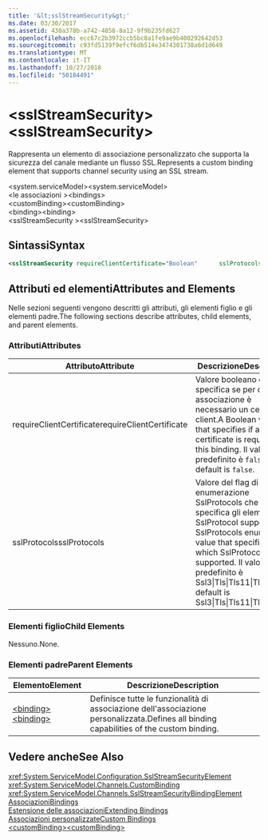```yaml
---
title: '&lt;sslStreamSecurity&gt;'
ms.date: 03/30/2017
ms.assetid: 430a378b-a742-4858-8a12-9f9b235fd627
ms.openlocfilehash: ecc67c2b3972ccb5bc8a1fe9ae9b400292642d53
ms.sourcegitcommit: c93fd5139f9efcf6db514e3474301738a6d1d649
ms.translationtype: MT
ms.contentlocale: it-IT
ms.lasthandoff: 10/27/2018
ms.locfileid: "50184491"
---
```

# <a name="ltsslstreamsecuritygt"></a><span data-ttu-id="560fd-102">&lt;sslStreamSecurity&gt;</span><span class="sxs-lookup"><span data-stu-id="560fd-102">&lt;sslStreamSecurity&gt;</span></span>
<span data-ttu-id="560fd-103">Rappresenta un elemento di associazione personalizzato che supporta la sicurezza del canale mediante un flusso SSL.</span><span class="sxs-lookup"><span data-stu-id="560fd-103">Represents a custom binding element that supports channel security using an SSL stream.</span></span>  
  
 <span data-ttu-id="560fd-104">\<system.serviceModel></span><span class="sxs-lookup"><span data-stu-id="560fd-104">\<system.serviceModel></span></span>  
<span data-ttu-id="560fd-105">\<le associazioni ></span><span class="sxs-lookup"><span data-stu-id="560fd-105">\<bindings></span></span>  
<span data-ttu-id="560fd-106">\<customBinding></span><span class="sxs-lookup"><span data-stu-id="560fd-106">\<customBinding></span></span>  
<span data-ttu-id="560fd-107">\<binding></span><span class="sxs-lookup"><span data-stu-id="560fd-107">\<binding></span></span>  
<span data-ttu-id="560fd-108">\<sslStreamSecurity ></span><span class="sxs-lookup"><span data-stu-id="560fd-108">\<sslStreamSecurity></span></span>  
  
## <a name="syntax"></a><span data-ttu-id="560fd-109">Sintassi</span><span class="sxs-lookup"><span data-stu-id="560fd-109">Syntax</span></span>  
  
```xml  
<sslStreamSecurity requireClientCertificate="Boolean"      sslProtocols="Ssl3|Tls|Tls11|Tls12" />  
```  
  
## <a name="attributes-and-elements"></a><span data-ttu-id="560fd-110">Attributi ed elementi</span><span class="sxs-lookup"><span data-stu-id="560fd-110">Attributes and Elements</span></span>  
 <span data-ttu-id="560fd-111">Nelle sezioni seguenti vengono descritti gli attributi, gli elementi figlio e gli elementi padre.</span><span class="sxs-lookup"><span data-stu-id="560fd-111">The following sections describe attributes, child elements, and parent elements.</span></span>  
  
### <a name="attributes"></a><span data-ttu-id="560fd-112">Attributi</span><span class="sxs-lookup"><span data-stu-id="560fd-112">Attributes</span></span>  
  
|<span data-ttu-id="560fd-113">Attributo</span><span class="sxs-lookup"><span data-stu-id="560fd-113">Attribute</span></span>|<span data-ttu-id="560fd-114">Descrizione</span><span class="sxs-lookup"><span data-stu-id="560fd-114">Description</span></span>|  
|---------------|-----------------|  
|<span data-ttu-id="560fd-115">requireClientCertificate</span><span class="sxs-lookup"><span data-stu-id="560fd-115">requireClientCertificate</span></span>|<span data-ttu-id="560fd-116">Valore booleano che specifica se per questa associazione è necessario un certificato client.</span><span class="sxs-lookup"><span data-stu-id="560fd-116">A Boolean value that specifies if a client certificate is required for this binding.</span></span> <span data-ttu-id="560fd-117">Il valore predefinito è `false`.</span><span class="sxs-lookup"><span data-stu-id="560fd-117">The default is `false`.</span></span>|  
|<span data-ttu-id="560fd-118">sslProtocols</span><span class="sxs-lookup"><span data-stu-id="560fd-118">sslProtocols</span></span>|<span data-ttu-id="560fd-119">Valore del flag di enumerazione SslProtocols che specifica gli elementi SslProtocol supportati.</span><span class="sxs-lookup"><span data-stu-id="560fd-119">A SslProtocols enum flag value that specifies which SslProtocols are supported.</span></span> <span data-ttu-id="560fd-120">Il valore predefinito è Ssl3&#124;Tls&#124;Tls11&#124;Tls12.</span><span class="sxs-lookup"><span data-stu-id="560fd-120">The default is Ssl3&#124;Tls&#124;Tls11&#124;Tls12.</span></span>|  
  
### <a name="child-elements"></a><span data-ttu-id="560fd-121">Elementi figlio</span><span class="sxs-lookup"><span data-stu-id="560fd-121">Child Elements</span></span>  
 <span data-ttu-id="560fd-122">Nessuno.</span><span class="sxs-lookup"><span data-stu-id="560fd-122">None.</span></span>  
  
### <a name="parent-elements"></a><span data-ttu-id="560fd-123">Elementi padre</span><span class="sxs-lookup"><span data-stu-id="560fd-123">Parent Elements</span></span>  
  
|<span data-ttu-id="560fd-124">Elemento</span><span class="sxs-lookup"><span data-stu-id="560fd-124">Element</span></span>|<span data-ttu-id="560fd-125">Descrizione</span><span class="sxs-lookup"><span data-stu-id="560fd-125">Description</span></span>|  
|-------------|-----------------|  
|[<span data-ttu-id="560fd-126">\<binding></span><span class="sxs-lookup"><span data-stu-id="560fd-126">\<binding></span></span>](../../../../../docs/framework/misc/binding.md)|<span data-ttu-id="560fd-127">Definisce tutte le funzionalità di associazione dell'associazione personalizzata.</span><span class="sxs-lookup"><span data-stu-id="560fd-127">Defines all binding capabilities of the custom binding.</span></span>|  
  
## <a name="see-also"></a><span data-ttu-id="560fd-128">Vedere anche</span><span class="sxs-lookup"><span data-stu-id="560fd-128">See Also</span></span>  
 <xref:System.ServiceModel.Configuration.SslStreamSecurityElement>  
 <xref:System.ServiceModel.Channels.CustomBinding>  
 <xref:System.ServiceModel.Channels.SslStreamSecurityBindingElement>  
 [<span data-ttu-id="560fd-129">Associazioni</span><span class="sxs-lookup"><span data-stu-id="560fd-129">Bindings</span></span>](../../../../../docs/framework/wcf/bindings.md)  
 [<span data-ttu-id="560fd-130">Estensione delle associazioni</span><span class="sxs-lookup"><span data-stu-id="560fd-130">Extending Bindings</span></span>](../../../../../docs/framework/wcf/extending/extending-bindings.md)  
 [<span data-ttu-id="560fd-131">Associazioni personalizzate</span><span class="sxs-lookup"><span data-stu-id="560fd-131">Custom Bindings</span></span>](../../../../../docs/framework/wcf/extending/custom-bindings.md)  
 [<span data-ttu-id="560fd-132">\<customBinding></span><span class="sxs-lookup"><span data-stu-id="560fd-132">\<customBinding></span></span>](../../../../../docs/framework/configure-apps/file-schema/wcf/custombinding.md)
